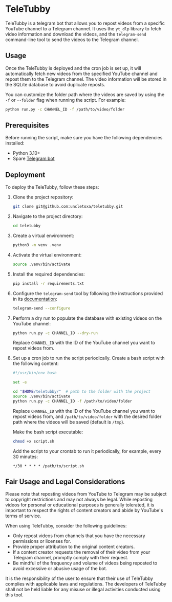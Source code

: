 # TeleTubby

TeleTubby is a telegram bot that allows you to repost videos from a specific YouTube channel to a Telegram channel. It uses the `yt_dlp` library to fetch video information and download the videos, and the `telegram-send` command-line tool to send the videos to the Telegram channel.

## Usage

Once the TeleTubby is deployed and the cron job is set up, it will automatically fetch new videos from the specified YouTube channel and repost them to the Telegram channel. The video information will be stored in the SQLite database to avoid duplicate reposts.

You can customize the folder path where the videos are saved by using the `-f` or `--folder` flag when running the script. For example:
```bash
python run.py -c CHANNEL_ID -f /path/to/video/folder
```

## Prerequisites

Before running the script, make sure you have the following dependencies installed:

- Python 3.10+
- Spare [Telegram bot](https://core.telegram.org/bots#how-do-i-create-a-bot)

## Deployment

To deploy the TeleTubby, follow these steps:

1. Clone the project repository:
   ```bash
   git clone git@github.com:uncletoxa/teletubby.git
   ```

2. Navigate to the project directory:
   ```bash
   cd teletubby
   ```

3. Create a virtual environment:
   ```bash
   python3 -m venv .venv
   ```

4. Activate the virtual environment:
   ```bash
   source .venv/bin/activate
   ```

5. Install the required dependencies:
   ```bash
   pip install -r requirements.txt
   ```

6. Configure the `telegram-send` tool by following the instructions provided in its [documentation](https://github.com/rahiel/telegram-send?tab=readme-ov-file#installation):
   ```bash
   telegram-send --configure
   ```

7. Perform a dry run to populate the database with existing videos on the YouTube channel:
   ```bash
   python run.py -c CHANNEL_ID --dry-run
   ```
   Replace `CHANNEL_ID` with the ID of the YouTube channel you want to repost videos from.

8. Set up a cron job to run the script periodically. Create a bash script with the following content:
   ```bash
   #!/usr/bin/env bash

   set -e

   cd "$HOME/teletubby/"  # path to the folder with the project
   source .venv/bin/activate
   python run.py -c CHANNEL_ID -f /path/to/video/folder
   ```
   Replace `CHANNEL_ID` with the ID of the YouTube channel you want to repost videos from, and `/path/to/video/folder` with the desired folder path where the videos will be saved (default is `/tmp`).

   Make the bash script executable:
   ```bash
   chmod +x script.sh
   ```

   Add the script to your crontab to run it periodically, for example, every 30 minutes:
   ```
   */30 * * * * /path/to/script.sh
   ```

## Fair Usage and Legal Considerations

Please note that reposting videos from YouTube to Telegram may be subject to copyright restrictions and may not always be legal. While reposting videos for personal or educational purposes is generally tolerated, it is important to respect the rights of content creators and abide by YouTube's terms of service.

When using TeleTubby, consider the following guidelines:

* Only repost videos from channels that you have the necessary permissions or licenses for.
* Provide proper attribution to the original content creators.
* If a content creator requests the removal of their video from your Telegram channel, promptly comply with their request.
* Be mindful of the frequency and volume of videos being reposted to avoid excessive or abusive usage of the bot.

It is the responsibility of the user to ensure that their use of TeleTubby complies with applicable laws and regulations. The developers of TeleTubby shall not be held liable for any misuse or illegal activities conducted using this tool.